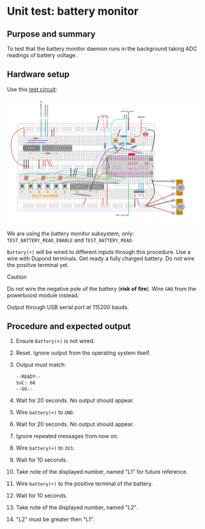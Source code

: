 # Unit test: battery monitor

## Purpose and summary

To test that the battery monitor daemon runs in the
background taking ADC readings of battery voltage.

## Hardware setup

Use this [test circuit](../../../Protoboards/MainTestBoard.diy):

![Test circuit image](../../../Protoboards/MainTestBoard.png)

We are using the battery monitor subsystem, only:
`TEST_BATTERY_READ_ENABLE` and `TEST_BATTERY_READ`.

`Battery(+)` will be wired to different inputs through this procedure.
Use a wire with Dupond terminals.
Get ready a fully charged battery. Do not wire the positive terminal yet.

> [!CAUTION]
> Do not wire the negative pole of the battery (**risk of fire**).
> Wire `GND` from the powerboost module instead.

Output through USB serial port at 115200 bauds.

## Procedure and expected output

1. Ensure `Battery(+)` is not wired.
2. Reset. Ignore output from the operating system itself.
3. Output must match:

   ```text
   --READY--
   SoC: 66
   --GO--
   ```

4. Wait for 20 seconds. No output should appear.
5. Wire `battery(+)` to `GND`.
6. Wait for 20 seconds. No output should appear.
7. Ignore repeated messages from now on.
8. Wire `battery(+)` to `3V3`.
9. Wait for 10 seconds.
10. Take note of the displayed number, named "L1" for future reference.
11. Wire `battery(+)` to the positive terminal of the battery.
12. Wait for 10 seconds.
13. Take note of the displayed number, named "L2".
14. "L2" must be greater then "L1".
